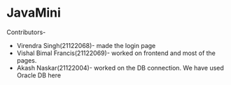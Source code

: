 # JavaMini

Contributors- 
* Virendra Singh(21122068)- made the login page
* Vishal Bimal Francis(21122069)- worked on frontend and most of the pages.
* Akash Naskar(21122004)- worked on the DB connection. We have used Oracle DB here

